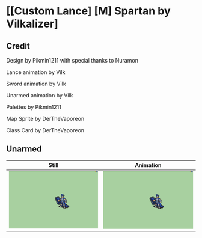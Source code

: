 # [\[Custom Lance\] \[M\] Spartan by Vilkalizer]

## Credit

Design by Pikmin1211 with special thanks to Nuramon

Lance animation by Vilk

Sword animation by Vilk

Unarmed animation by Vilk

Palettes by Pikmin1211

Map Sprite by DerTheVaporeon

Class Card by DerTheVaporeon

	
## Unarmed

| Still | Animation |
| :---: | :-------: |
| ![Unarmed still](./Unarmed_000.png) | ![Unarmed animation](./Unarmed.gif) |
